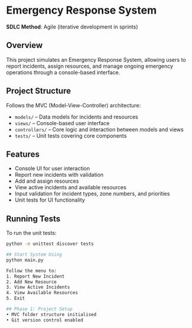 # Emergency Response System  
**SDLC Method**: Agile (iterative development in sprints)

## Overview  
This project simulates an Emergency Response System, allowing users to report incidents, assign resources, and manage ongoing emergency operations through a console-based interface.

## Project Structure  
Follows the MVC (Model-View-Controller) architecture:
- `models/` – Data models for incidents and resources  
- `views/` – Console-based user interface  
- `controllers/` – Core logic and interaction between models and views  
- `tests/` – Unit tests covering core components  

## Features  
- Console UI for user interaction  
- Report new incidents with validation  
- Add and assign resources  
- View active incidents and available resources  
- Input validation for incident types, zone numbers, and priorities  
- Unit tests for UI functionality  

## Running Tests  
To run the unit tests:
```bash
python -m unittest discover tests

## Start System Using
python main.py 

Follow the menu to:
1. Report New Incident
2. Add New Resource
3. View Active Incidents
4. View Available Resources
5. Exit

## Phase 1: Project Setup
• MVC folder structure initialised
• Git version control enabled